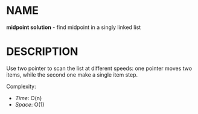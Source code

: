 # NAME

**midpoint solution** - find midpoint in a singly linked list


# DESCRIPTION

Use two pointer to scan the list at different speeds: one pointer moves two
items, while the second one make a single item step.

Complexity:

* *Time*: O(n)
* *Space*: O(1)
